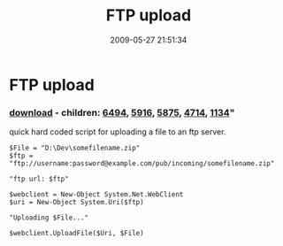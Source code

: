 ﻿---
pid:            1133
parent:         0
children:       6494,5916,5875,4714,1134
poster:         Stephen Price
title:          FTP upload
date:           2009-05-27 21:51:34
format:         posh
---

# FTP upload

### [download](1133.ps1) - children: [6494](6494.md), [5916](5916.md), [5875](5875.md), [4714](4714.md), [1134](1134.md)"

quick hard coded script for uploading a file to an ftp server.

```posh
$File = "D:\Dev\somefilename.zip"
$ftp = "ftp://username:password@example.com/pub/incoming/somefilename.zip"

"ftp url: $ftp"

$webclient = New-Object System.Net.WebClient
$uri = New-Object System.Uri($ftp)

"Uploading $File..."

$webclient.UploadFile($Uri, $File)

```
